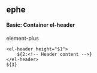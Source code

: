 ## ephe
#### Basic: Container el-header
element-plus <el-header>
```
<el-header height="$1">
	${2:<!-- Header content -->}
</el-header>
${3}
```